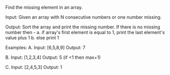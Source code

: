 Find the missing element in an array.

Input:
Given an array with N consecutive numbers or one number missing.

Output:
Sort the array and print the missing number. If there is no missing number then -
a. if array's first element is equal to 1, print the last element's value plus 1
b. else print 1

Examples:
A. 
Input: [6,5,8,9]
Output: 7

B.
Input: [1,2,3,4]
Output: 5 (if <1 then max+1)

C.
Input: [2,4,5,3]
Output: 1
